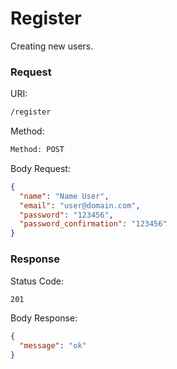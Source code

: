 # Register

Creating new users.


### Request

URI:
```bash
/register
```

Method:
```bash
Method: POST
```

Body Request:
```json
{
  "name": "Name User",
  "email": "user@domain.com",
  "password": "123456",
  "password_confirmation": "123456"
}
```


### Response

Status Code:
```bash
201
```

Body Response:
```json
{
  "message": "ok"
}
```